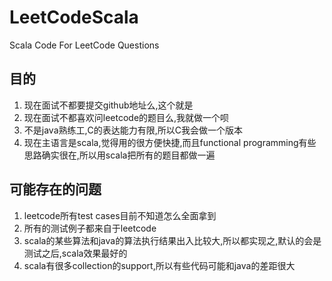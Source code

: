 # LeetCodeScala
Scala Code For LeetCode Questions

## 目的
1. 现在面试不都要提交github地址么,这个就是
2. 现在面试不都喜欢问leetcode的题目么,我就做一个呗
3. 不是java熟练工,C的表达能力有限,所以C我会做一个版本
4. 现在主语言是scala,觉得用的很方便快捷,而且functional programming有些思路确实很在,所以用scala把所有的题目都做一遍


## 可能存在的问题
1. leetcode所有test cases目前不知道怎么全面拿到
2. 所有的测试例子都来自于leetcode
3. scala的某些算法和java的算法执行结果出入比较大,所以都实现之,默认的会是测试之后,scala效果最好的
4. scala有很多collection的support,所以有些代码可能和java的差距很大